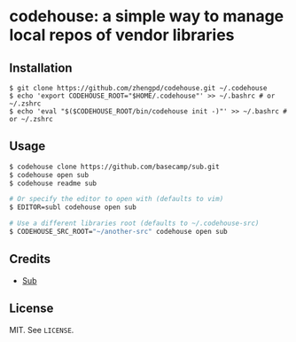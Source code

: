 # codehouse: a simple way to manage local repos of vendor libraries

## Installation

    $ git clone https://github.com/zhengpd/codehouse.git ~/.codehouse
    $ echo 'export CODEHOUSE_ROOT="$HOME/.codehouse"' >> ~/.bashrc # or ~/.zshrc
    $ echo 'eval "$($CODEHOUSE_ROOT/bin/codehouse init -)"' >> ~/.bashrc # or ~/.zshrc

## Usage

```bash
$ codehouse clone https://github.com/basecamp/sub.git
$ codehouse open sub
$ codehouse readme sub

# Or specify the editor to open with (defaults to vim)
$ EDITOR=subl codehouse open sub

# Use a different libraries root (defaults to ~/.codehouse-src)
$ CODEHOUSE_SRC_ROOT="~/another-src" codehouse open sub
```

## Credits

- [Sub](https://github.com/basecamp/sub)

## License

MIT. See `LICENSE`.

